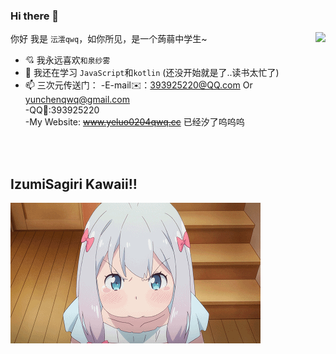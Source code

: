 ### Hi there 👋

<img align="right" src="https://github-readme-stats.vercel.app/api/top-langs/?username=YunChenqwq&layout=donut-vertical&custom_title=我主要会用什么语言&theme=chartreuse-radical"/>

你好 我是 `沄澐qwq`，如你所见，是一个蒟蒻中学生~

- 💘 我永远喜欢`和泉纱雾`
- 🌱 我还在学习 `JavaScript`和`kotlin` (还没开始就是了..读书太忙了)
- 📫 三次元传送门：
  -E-mail✉️：393925220@QQ.com Or yunchenqwq@gmail.com<br>
  -QQ🐧:393925220<br>
  -My Website: ~~www.yeluo0204qwq.cc~~ 已经汐了呜呜呜<br>

<br><br>

## IzumiSagiri Kawaii!!
</a>
   <img align="center" alt="Top Langs" src="https://github.com/YunChenqwq/YunChenqwq/blob/main/izumi.gif" />  
</a>
   
  
<br><br>
